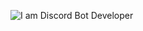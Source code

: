 ![I am Discord Bot Developer](https://media0.giphy.com/headers/colorful-courier/ammr2uN8JUE3.gif)





